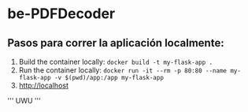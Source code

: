 # be-PDFDecoder

## Pasos para correr la aplicación localmente:

1. Build the container locally: `docker build -t my-flask-app .`
2. Run the container locally: `docker run -it --rm -p 80:80 --name my-flask-app -v $(pwd)/app:/app my-flask-app`
3. [http://localhost](http://localhost)

'''
UWU
'''
